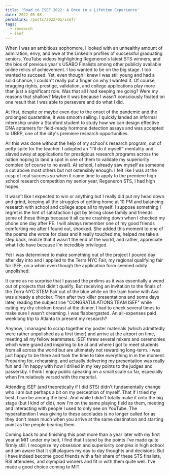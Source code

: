 ```yaml
---
title: 'Road to ISEF 2022: A Once in a Lifetime Experience'
date: 2022-05-08
permalink: /posts/2022/05/isef/
tags:
  - research
  - isef
---
```


When I was an ambitious sophomore, I looked with an unhealthy amount of admiration, envy, and awe at the LinkedIn profiles of successful graduating seniors, YouTube videos highlighting Regeneron's latest STS winners, and the bios of previous year's USABO Finalists among other publicly available online relics of achievement. I too wanted to be on the big stage. I too wanted to succeed. Yet, even though I knew I was still young and had a solid chance, I couldn't really put a finger on why I wanted it. Of course, bragging rights, prestige, validation, and college applications play more than just a significant role. Was that all I had keeping me going? Were my reasons that shallow? Maybe it was because I wasn't consciously fixated on one result that I was able to persevere and do what I did.

At first, despite or maybe even due to the onset of the pandemic and the prolonged quarantine, it was smooth sailing. I quickly landed an informal internship under a Stanford student to study how we can design effective DNA aptamers for field-ready hormone detection assays and was accepted to UBRP, one of the city's premiere research opportunities.

All this was done without the help of my school's research program, out of petty spite for the teacher. I adopted an "I'll do it myself" mentality and slaved away at applications for prestigious research programs across the nation hoping to land a spot in one of them to validate my superiority complex (of course to no avail). At school, I already saw myself as someone a cut above most others but not ostensibly enough. I felt like I was at the cusp of real success so when it came time to apply to the premiere high school research competition my senior year, Regeneron STS, I had high hopes. 

It wasn’t like I expected to win or anything but I really did put my head down and grind, keeping all the struggles of getting home at 10 PM and balancing research with school and college apps all to myself. I suppose something I regret is the hint of satisfaction I got by telling close family and friends some of these things because it all came crashing down when I checked my phone one day after PE. I will always remember one of my good friends comforting me after I found out, shocked. She added this moment to one of the poems she wrote for class and it really touched me, helped me take a step back, realize that it wasn’t the end of the world, and rather, appreciate what I do have because I’m incredibly privileged.

Yet I was determined to make something out of the project I poured day after day into and I applied to the Terra NYC Fair, my regional qualifying fair for ISEF, on a whim even though the application form seemed oddly unpolished.

It came as no surprise that I passed the prelims as it was essentially a weed out of projects that didn’t qualify. But receiving an invitation to the finals of the Terra NYC STEM Fair out of the blue while on the train home with Ava was already a shocker. Then after two killer presentations and some days later, reading the subject line "CONGRATULATIONS TEAM ISEF" while eating my dry chicken breast at the dinner, I had to check several times to make sure I wasn't dreaming. I was flabbergasted. An all-expenses paid weeklong trip to Atlanta to present my research?

Anyhow, I managed to scrap together my poster materials (which admittedly were rather unpolished as a first timer) and arrive at the airport on time, meeting all my fellow teammates. ISEF threw several mixers and ceremonies which were grand and inspiring to be at and where I got to meet students from all across the world but are ultimately not rewarding long-term. I was just happy to be there and took the time to take everything in in the moment. Preparing for, rehearsing, and actually delivering my presentation was really fun and I’m happy with how I drilled in my key points to the judges and passersby. I think I enjoy public speaking on a small scale so far, especially when I’m relatively versed with the material.

Attending ISEF (and theoretically if I did STS) didn't fundamentally change who I am but perhaps a bit on my perception of myself. That if I tried my best, I can be among the best. And while I didn't totally make it onto the big stage (but I kind of did), now I'm on the same playing field as them, meeting and interacting with people I used to only see on YouTube. The hyperattention I was giving to these accolades is no longer called for as they don’t mean much when you arrive at the same destination and starting point as the people bearing them. 

Coming back to and finishing this post more than a year later with my first year at MIT under my belt, I find that I stand by the points I’ve made quite firmly still. I recognize my obsession and superiority complex in high school and am aware that it still plagues my day to day thoughts and decisions. But I have indeed become good friends with a fair share of these STS finalists, RSI attendees, and olympiad winners and fit in with them quite well. I’ve made a good choice coming to MIT.
